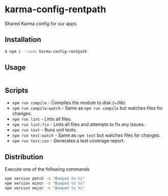 # karma-config-rentpath
Shared Karma config for our apps

## Installation
```bash
$ npm i --save karma-config-rentpath
```

## Usage
```javascript

```

## Scripts
* `npm run compile` - Compiles the module to disk (~/lib).
* `npm run compile:watch` - Same as `npm run compile` but watches files for changes.
* `npm run lint` - Lints all files.
* `npm run lint:fix` - Lints all files and attempts to fix any issues.
* `npm run test` - Runs unit tests.
* `npm run test:watch` - Same as `npm test` but watches files for changes.
* `npm run test:cov` - Generates a test coverage report.

## Distribution
Execute one of the following commands
```bash
npm version patch -m "Bumped to %s"
npm version minor -m "Bumped to %s"
npm version major -m "Bumped to %s"
```
